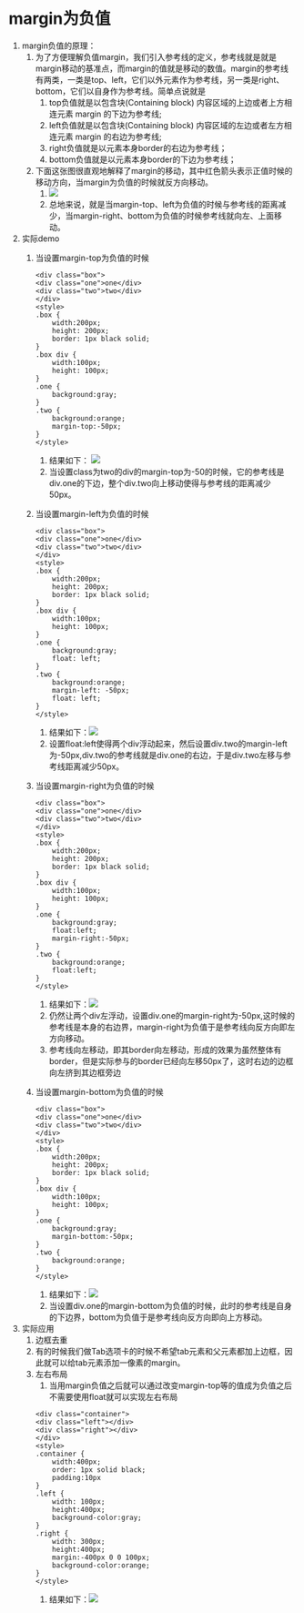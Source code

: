 # margin为负值
1. margin负值的原理：
   1. 为了方便理解负值margin，我们引入参考线的定义，参考线就是就是margin移动的基准点，而margin的值就是移动的数值。margin的参考线有两类，一类是top、left，它们以外元素作为参考线，另一类是right、bottom，它们以自身作为参考线。简单点说就是
      1. top负值就是以包含块(Containing block) 内容区域的上边或者上方相连元素 margin 的下边为参考线;
      2. left负值就是以包含块(Containing block) 内容区域的左边或者左方相连元素 margin 的右边为参考线;
      3. right负值就是以元素本身border的右边为参考线；
      4. bottom负值就是以元素本身border的下边为参考线；
   2. 下面这张图很直观地解释了margin的移动，其中红色箭头表示正值时候的移动方向，当margin为负值的时候就反方向移动。
      1. ![](./img/margin.png)
      2. 总地来说，就是当margin-top、left为负值的时候与参考线的距离减少，当margin-right、bottom为负值的时候参考线就向左、上面移动。
2. 实际demo
   1. 当设置margin-top为负值的时候       
        ```
        <div class="box">
        <div class="one">one</div>
        <div class="two">two</div>
        </div>
        <style>
        .box {
            width:200px;
            height: 200px;
            border: 1px black solid;
        }
        .box div {
            width:100px;
            height: 100px;
        }
        .one {
            background:gray;
        }
        .two {
            background:orange;
            margin-top:-50px;
        }
        </style>
        ```
       1. 结果如下：  ![](./img/margin-top.png)
       2. 当设置class为two的div的margin-top为-50的时候，它的参考线是div.one的下边，整个div.two向上移动使得与参考线的距离减少50px。
   2. 当设置margin-left为负值的时候
        ```
        <div class="box">
        <div class="one">one</div>
        <div class="two">two</div>
        </div>
        <style>
        .box {
            width:200px;
            height: 200px;
            border: 1px black solid;
        }
        .box div {
            width:100px;
            height: 100px;
        }
        .one {
            background:gray;
            float: left;
        }
        .two {
            background:orange;
            margin-left: -50px;
            float: left;
        }
        </style>
        ```
        1. 结果如下：![](./img/margin-left.png)
        2. 设置float:left使得两个div浮动起来，然后设置div.two的margin-left为-50px,div.two的参考线就是div.one的右边，于是div.two左移与参考线距离减少50px。
   3. 当设置margin-right为负值的时候   
        ```
        <div class="box">
        <div class="one">one</div>
        <div class="two">two</div>
        </div>
        <style>
        .box {
            width:200px;
            height: 200px;
            border: 1px black solid;
        }
        .box div {
            width:100px;
            height: 100px;
        }
        .one {
            background:gray;
            float:left;
            margin-right:-50px;
        }
        .two {
            background:orange;
            float:left;
        }
        </style>
        ```

       1. 结果如下：![](./img/margin-right.png)
       2. 仍然让两个div左浮动，设置div.one的margin-right为-50px,这时候的参考线是本身的右边界，margin-right为负值于是参考线向反方向即左方向移动。
       3. 参考线向左移动，即其border向左移动，形成的效果为虽然整体有border，但是实际参与的border已经向左移50px了，这时右边的边框向左挤到其边框旁边
   4. 当设置margin-bottom为负值的时候
        ```
        <div class="box">
        <div class="one">one</div>
        <div class="two">two</div>
        </div>
        <style>
        .box {
            width:200px;
            height: 200px;
            border: 1px black solid;
        }
        .box div {
            width:100px;
            height: 100px;
        }
        .one {
            background:gray;
            margin-bottom:-50px;
        }
        .two {
            background:orange;
        }
        </style>
        ```
       1. 结果如下：![](./img/margin-bottom.png)
       2. 当设置div.one的margin-bottom为负值的时候，此时的参考线是自身的下边界，bottom为负值于是参考线向反方向即向上方移动。
3. 实际应用
    1. 边框去重
      1. 有的时候我们做Tab选项卡的时候不希望tab元素和父元素都加上边框，因此就可以给tab元素添加一像素的margin。
    2. 左右布局
        1. 当用margin负值之后就可以通过改变margin-top等的值成为负值之后不需要使用float就可以实现左右布局
        ```
        <div class="container">
        <div class="left"></div>
        <div class="right"></div>
        </div>
        <style>
        .container {
        	width:400px;
        	order: 1px solid black;
        	padding:10px
        }
        .left {
        	width: 100px;
        	height:400px;
        	background-color:gray;
        }
        .right {
        	width: 300px;
        	height:400px;
        	margin:-400px 0 0 100px;
        	background-color:orange;
        }
        </style>
        ```
        1. 结果如下：![](./img/left-right.png)

